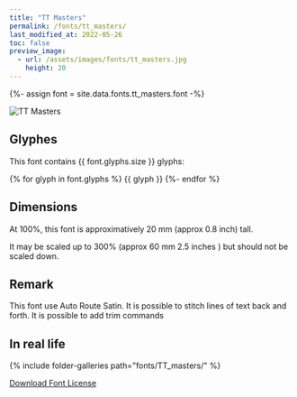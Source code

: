 ```yaml
---
title: "TT Masters"
permalink: /fonts/tt_masters/
last_modified_at: 2022-05-26
toc: false
preview_image:
  - url: /assets/images/fonts/tt_masters.jpg
    height: 20
---
```

{%- assign font = site.data.fonts.tt_masters.font -%}

![TT Masters](/assets/images/fonts/tt_masters.jpg)

## Glyphes

This font contains  {{ font.glyphs.size }} glyphs:

{% for glyph in font.glyphs %}
{{ glyph }}
{%- endfor %}

## Dimensions

At 100%, this font is approximatively 20 mm (approx 0.8 inch) tall.

It may be scaled up to  300% (approx 60 mm 2.5 inches ) but should not be scaled down.

## Remark
This font use Auto Route Satin.
It is possible to stitch lines of text back and forth.
It is possible to add trim commands


## In real life 
{% include folder-galleries path="fonts/TT_masters/" %}




[Download Font License](https://github.com/inkstitch/inkstitch/tree/main/fonts/tt_masters/LICENSE)

